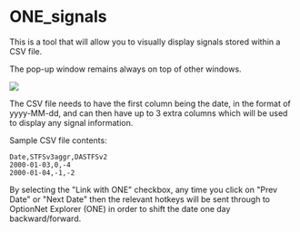 # ONE_signals

This is a tool that will allow you to visually display signals stored within a CSV file.

The pop-up window remains always on top of other windows.

![](https://i.imgur.com/7TVrMGd.png)

The CSV file needs to have the first column being the date, in the format of yyyy-MM-dd, 
and can then have up to 3 extra columns which will be used to display any signal information.

Sample CSV file contents:
```
Date,STFSv3aggr,DASTFSv2
2000-01-03,0,-4
2000-01-04,-1,-2
```

By selecting the "Link with ONE" checkbox, any time you click on "Prev Date" or "Next Date" then the relevant
hotkeys will be sent through to OptionNet Explorer (ONE) in order to shift the date one day backward/forward.
